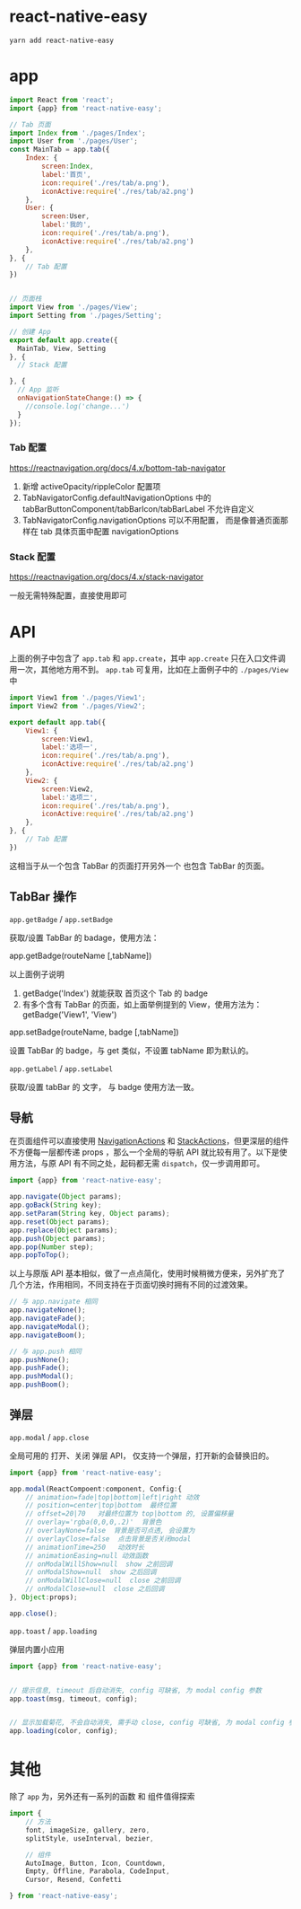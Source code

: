 # react-native-easy

`yarn add react-native-easy`


# app

```js
import React from 'react';
import {app} from 'react-native-easy';

// Tab 页面
import Index from './pages/Index';
import User from './pages/User';
const MainTab = app.tab({
    Index: {
        screen:Index,
        label:'首页',
        icon:require('./res/tab/a.png'),
        iconActive:require('./res/tab/a2.png')
    },
    User: {
        screen:User,
        label:'我的',
        icon:require('./res/tab/a.png'),
        iconActive:require('./res/tab/a2.png')
    },
}, {
    // Tab 配置
})


// 页面栈
import View from './pages/View';
import Setting from './pages/Setting';

// 创建 App
export default app.create({
  MainTab, View, Setting
}, {
  // Stack 配置

}, {
  // App 监听
  onNavigationStateChange:() => {
    //console.log('change...')
  }
});
```

### Tab 配置

https://reactnavigation.org/docs/4.x/bottom-tab-navigator

1. 新增 activeOpacity/rippleColor 配置项
2. TabNavigatorConfig.defaultNavigationOptions 中的 
   tabBarButtonComponent/tabBarIcon/tabBarLabel 不允许自定义
3. TabNavigatorConfig.navigationOptions 可以不用配置，
   而是像普通页面那样在 tab 具体页面中配置 navigationOptions


### Stack 配置

https://reactnavigation.org/docs/4.x/stack-navigator

一般无需特殊配置，直接使用即可



# API

上面的例子中包含了 `app.tab` 和 `app.create`，其中 `app.create` 只在入口文件调用一次，其他地方用不到。 `app.tab` 可复用，比如在上面例子中的 `./pages/View` 中

```js
import View1 from './pages/View1';
import View2 from './pages/View2';

export default app.tab({
    View1: {
        screen:View1,
        label:'选项一',
        icon:require('./res/tab/a.png'),
        iconActive:require('./res/tab/a2.png')
    },
    View2: {
        screen:View2,
        label:'选项二',
        icon:require('./res/tab/a.png'),
        iconActive:require('./res/tab/a2.png')
    },
}, {
    // Tab 配置
})
```

这相当于从一个包含 TabBar 的页面打开另外一个  也包含 TabBar 的页面。


## TabBar 操作

`app.getBadge`  /  `app.setBadge`

获取/设置 TabBar 的 badage，使用方法：

app.getBadge(routeName [,tabName])

以上面例子说明
 1. getBadge('Index') 就能获取 首页这个 Tab 的 badge
 2. 有多个含有 TabBar 的页面，如上面举例提到的 View，使用方法为：getBadge('View1', 'View') 


app.setBadge(routeName, badge [,tabName])

设置 TabBar 的 badge，与 get 类似，不设置 tabName 即为默认的。


`app.getLabel`  /  `app.setLabel`

获取/设置 tabBar 的 文字， 与 badge 使用方法一致。


## 导航

在页面组件可以直接使用 [NavigationActions](https://reactnavigation.org/docs/4.x/navigation-actions#navigate) 和 [StackActions](https://reactnavigation.org/docs/4.x/stack-actions)，但更深层的组件不方便每一层都传递 props ，那么一个全局的导航 API 就比较有用了。以下是使用方法，与原 API 有不同之处，起码都无需 `dispatch`，仅一步调用即可。

```js
import {app} from 'react-native-easy';

app.navigate(Object params);
app.goBack(String key);
app.setParam(String key, Object params);
app.reset(Object params);
app.replace(Object params);
app.push(Object params);
app.pop(Number step);
app.popToTop();
```

以上与原版 API 基本相似，做了一点点简化，使用时候稍微方便来，另外扩充了几个方法，作用相同，不同支持在于页面切换时拥有不同的过渡效果。

```js
// 与 app.navigate 相同
app.navigateNone();
app.navigateFade();
app.navigateModal();
app.navigateBoom();

// 与 app.push 相同
app.pushNone();
app.pushFade();
app.pushModal();
app.pushBoom();
```

## 弹层

`app.modal` / `app.close`

全局可用的 打开、关闭 弹层 API， 仅支持一个弹层，打开新的会替换旧的。

```js
import {app} from 'react-native-easy';

app.modal(ReactCompoent:component, Config:{
    // animation=fade|top|bottom|left|right 动效
    // position=center|top|bottom  最终位置
    // offset=20|70   对最终位置为 top|bottom 的, 设置偏移量
    // overlay='rgba(0,0,0,.2)'  背景色
    // overlayNone=false  背景是否可点透, 会设置为
    // overlayClose=false  点击背景是否关闭modal
    // animationTime=250   动效时长
    // animationEasing=null 动效函数
    // onModalWillShow=null  show 之前回调
    // onModalShow=null  show 之后回调
    // onModalWillClose=null  close 之前回调
    // onModalClose=null  close 之后回调
}, Object:props);

app.close();
```

`app.toast` / `app.loading`

弹层内置小应用

```js
import {app} from 'react-native-easy';


// 提示信息, timeout 后自动消失, config 可缺省, 为 modal config 参数
app.toast(msg, timeout, config);


// 显示加载菊花, 不会自动消失, 需手动 close, config 可缺省, 为 modal config 参数
app.loading(color, config);
```


# 其他

除了 `app` 为，另外还有一系列的函数 和 组件值得探索

```js
import {
    // 方法
    font, imageSize, gallery, zero, 
    splitStyle, useInterval, bezier,

    // 组件
    AutoImage, Button, Icon, Countdown,
    Empty, Offline, Parabola, CodeInput,
    Cursor, Resend, Confetti

} from 'react-native-easy';
```